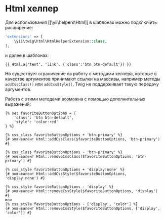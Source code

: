 Html хелпер
===========

Для использования [[\yii\helpers\Html]] в шаблонах можно подключить расширение:

```php
'extensions' => [
    \yii\twig\html\HtmlHelperExtension::class,
],
```

и далее в шаблонах:

```twig
{{ Html.a('text', 'link', {'class':'btn btn-default'}) }}
```

Но существует ограничение на работу с методами хелпера, которые в качестве аргументов принимают ссылки на массивы, 
например методы `addCssClass()` или `addCssStyle()`. Twig не поддерживает такую передачу аргументов.

Работа с этими методами возможна с помощью дополнительных выражений:

```twig
{% set favoriteButtonOptions = {
    'class': 'btn btn-default',
    'style': 'color:red'
} %}

{% css_class favoriteButtonOptions + 'btn-primary' %}
{# эквивалент Html::addCssClass($favoriteButtonOptions, 'btn-primary') #}

{% css_class favoriteButtonOptions - 'btn-primary' %}
{# эквивалент Html::removeCssClass($favoriteButtonOptions, 'btn-primary') #}

{% css_style favoriteButtonOptions + 'display:none' %}
{# эквивалент Html::addCssStyle($favoriteButtonOptions, 'display:none') #}

{% css_style favoriteButtonOptions - 'display' %}
{# эквивалент Html::removeCssStyle($favoriteButtonOptions, 'display') #}
или
{% css_style favoriteButtonOptions - ['display', 'color'] %}
{# эквивалент Html::removeCssStyle($favoriteButtonOptions, ['display', 'color']) #}
```

